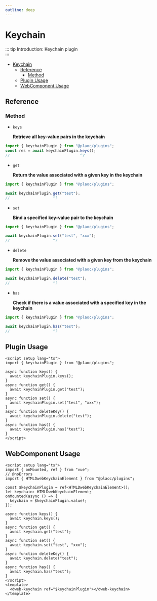```yaml
---
outline: deep
---
```


# Keychain

<Badges name="@plaoc/plugins" />
<Platform supports="iOS,Android,MacOS,Windows" />

::: tip Introduction:
Keychain plugin  
:::

- [Keychain](#keychain)
  - [Reference](#reference)
    - [Method](#method)
  - [Plugin Usage](#plugin-usage)
  - [WebComponent Usage](#webcomponent-usage)

## Reference

### Method

- `keys`

  **Retrieve all key-value pairs in the keychain**

```ts twoslash
import { keychainPlugin } from "@plaoc/plugins";
const res = await keychainPlugin.keys();
//                               ^?
```

- `get`

  **Return the value associated with a given key in the keychain**

```ts twoslash
import { keychainPlugin } from "@plaoc/plugins";

await keychainPlugin.get("test");
//                   ^?
```

- `set`

  **Bind a specified key-value pair to the keychain**

```ts twoslash
import { keychainPlugin } from "@plaoc/plugins";

await keychainPlugin.set("test", "xxx");
//                   ^?
```

- `delete`

  **Remove the value associated with a given key from the keychain**

```ts twoslash
import { keychainPlugin } from "@plaoc/plugins";

await keychainPlugin.delete("test");
//                   ^?
```

- `has`

  **Check if there is a value associated with a specified key in the keychain**

```ts twoslash
import { keychainPlugin } from "@plaoc/plugins";

await keychainPlugin.has("test");
//                   ^?
```

## Plugin Usage

```vue twoslash
<script setup lang="ts">
import { keychainPlugin } from "@plaoc/plugins";

async function keys() {
  await keychainPlugin.keys();
}
async function get() {
  await keychainPlugin.get("test");
}
async function set() {
  await keychainPlugin.set("test", "xxx");
}
async function deleteKey() {
  await keychainPlugin.delete("test");
}
async function has() {
  await keychainPlugin.has("test");
}
</script>
```

## WebComponent Usage

```vue twoslash
<script setup lang="ts">
import { onMounted, ref } from "vue";
// @noErrors
import { HTMLDwebKeychainElement } from "@plaoc/plugins";

const $keychainPlugin = ref<HTMLDwebKeychainElement>();
let keychain: HTMLDwebKeychainElement;
onMounted(async () => {
  keychain = $keychainPlugin.value!;
});

async function keys() {
  await keychain.keys();
}
async function get() {
  await keychain.get("test");
}
async function set() {
  await keychain.set("test", "xxx");
}
async function deleteKey() {
  await keychain.delete("test");
}
async function has() {
  await keychain.has("test");
}
</script>
<template>
  <dweb-keychain ref="$keychainPlugin"></dweb-keychain>
</template>
```
